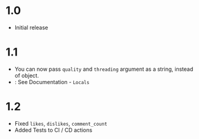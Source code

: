 # 1.0

- Initial release

# 1.1

- You can now pass `quality` and `threading` argument as a string, instead of object.
- : See Documentation - `Locals`

# 1.2

- Fixed `likes`, `dislikes`, `comment_count`
- Added Tests to CI / CD actions

